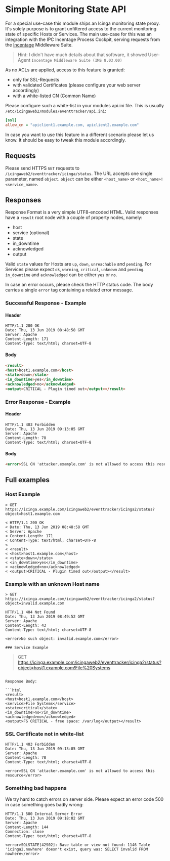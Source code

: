 Simple Monitoring State API
===========================

For a special use-case this module ships an Icinga monitoring state proxy. It's
solely purpose is to grant unfiltered access to the current monitoring state of
specific Hosts or Services. The main use-case for this was an integration with
the IPC Incentage Process Cockpit, serving requests from the
[Incentage](https://www.incentage.com/) Middleware Suite.

> Hint: I didn't have much details about that software, it showed User-Agent
> `Incentage Middleware Suite (IMS 8.03.00)`

As no ACLs are applied, access to this feature is granted:

* only for SSL-Requests
* with validated Certificates (please configure your web server accordingly)
* with a white-listed CN (Common Name)

Please configure such a white-list in your modules api.ini file. This is usually
`/etc/icingaweb2/modules/eventtracker/api.ini`:

```ini
[ssl]
allow_cn = "apiclient1.example.com, apiclient2.example.com"
```

In case you want to use this feature in a different scenario please let us know.
It should be easy to tweak this module accordingly.

Requests
--------

Please send HTTPS `GET` requests to `/icingaweb2/eventtracker/icinga/status`. The
URL accepts one single parameter, named `object`. `object` can be either
`<host_name>` or `<host_name>!<service_name>`.

Responses
---------

Response Format is a very simple UTF8-encoded HTML. Valid responses have a `result`
root node with a couple of property nodes, namely:

* host
* service (optional)
* state
* in_downtime
* acknowledged
* output

Valid `state` values for Hosts are `up`, `down`, `unreachable` and `pending`. For Services please expect `ok`, `warning`, `critical`, `unknown` and `pending`. `in_downtime` and `acknowledged` can be either `yes` or `no`.

In case an error occurs, please check the HTTP status code. The body carries a single `error` tag containing a related error message.

### Successful Response - Example

#### Header

```
HTTP/1.1 200 OK
Date: Thu, 13 Jun 2019 08:48:58 GMT
Server: Apache
Content-Length: 171
Content-Type: text/html; charset=UTF-8
```

#### Body

```html
<result>
<host>host1.example.com</host>
<state>down</state>
<in_downtime>yes</in_downtime>
<acknowledged>no</acknowledged>
<output>CRITICAL - Plugin timed out</output></result>
```

### Error Response - Example

#### Header

```
HTTP/1.1 403 Forbidden
Date: Thu, 13 Jun 2019 09:13:05 GMT
Server: Apache
Content-Length: 78
Content-Type: text/html; charset=UTF-8
```

#### Body

```html
<error>SSL CN 'attacker.example.com' is not allowed to access this resource</error>
```

Full examples
-------------

### Host Example

```
> GET https://icinga.example.com/icingaweb2/eventtracker/icinga2/status?object=host1.example.com

< HTTP/1.1 200 OK
< Date: Thu, 13 Jun 2019 08:48:58 GMT
< Server: Apache
< Content-Length: 171
< Content-Type: text/html; charset=UTF-8
<
< <result>
< <host>host1.example.com</host>
< <state>down</state>
< <in_downtime>yes</in_downtime>
< <acknowledged>no</acknowledged>
< <output>CRITICAL - Plugin timed out</output></result>
```

### Example with an unknown Host name

```
> GET https://icinga.example.com/icingaweb2/eventtracker/icinga2/status?object=invalid.example.com

HTTP/1.1 404 Not Found
Date: Thu, 13 Jun 2019 08:49:52 GMT
Server: Apache
Content-Length: 43
Content-Type: text/html; charset=UTF-8

<error>No such object: invalid.example.com</error>

### Service Example

```
> GET https://icinga.example.com/icingaweb2/eventtracker/icinga2/status?object=host1.example.com!File%20Systems
```

Response Body:

```html
<result>
<host>host1.example.com</host>
<service>File Systems</service>
<state>critical</state>
<in_downtime>no</in_downtime>
<acknowledged>no</acknowledged>
<output>FS CRITICAL - free space: /var/log</output></result>
```


### SSL Certificate not in white-list

```
HTTP/1.1 403 Forbidden
Date: Thu, 13 Jun 2019 09:13:05 GMT
Server: Apache
Content-Length: 78
Content-Type: text/html; charset=UTF-8

<error>SSL CN 'attacker.example.com' is not allowed to access this resource</error>
```

### Something bad happens

We try hard to catch errors on server side. Please expect an error code 500 in case something goes badly wrong:

```
HTTP/1.1 500 Internal Server Error
Date: Thu, 13 Jun 2019 09:18:02 GMT
Server: Apache
Content-Length: 144
Connection: close
Content-Type: text/html; charset=UTF-8

<error>SQLSTATE[42S02]: Base table or view not found: 1146 Table 'icinga2.nowhere' doesn't exist, query was: SELECT invalid FROM nowhere</error>
```